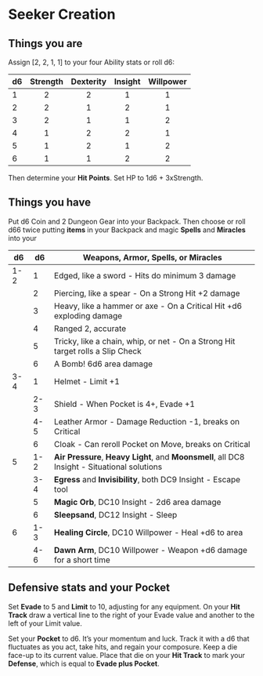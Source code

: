 # Seeker Creation

## Things you are

Assign [2, 2, 1, 1] to your four Ability stats or roll d6:

| d6  | Strength | Dexterity | Insight | Willpower |
| --- | :------: | :-------: | :-----: | :-------: |
| 1   |    2     |     2     |    1    |     1     |
| 2   |    2     |     1     |    2    |     1     |
| 3   |    2     |     1     |    1    |     2     |
| 4   |    1     |     2     |    2    |     1     |
| 5   |    1     |     2     |    1    |     2     |
| 6   |    1     |     1     |    2    |     2     |

Then determine your **Hit Points**. Set HP to 1d6 + 3xStrength.

## Things you have

Put d6 Coin and 2 Dungeon Gear into your Backpack. Then choose or roll d66 twice putting **items** in your Backpack and magic **Spells** and **Miracles** into your

| d6  | d6  | Weapons, Armor, Spells, or Miracles                                                           |
| --- | --- | --------------------------------------------------------------------------------------------- |
| 1-2 | 1   | Edged, like a sword - Hits do minimum 3 damage                                                |
|     | 2   | Piercing, like a spear - On a Strong Hit +2 damage                                            |
|     | 3   | Heavy, like a hammer or axe - On a Critical Hit +d6 exploding damage                          |
|     | 4   | Ranged 2, accurate                                                                            |
|     | 5   | Tricky, like a chain, whip, or net - On a Strong Hit target rolls a Slip Check                |
|     | 6   | A Bomb! 6d6 area damage                                                                       |
| 3-4 | 1   | Helmet - Limit +1                                                                             |
|     | 2-3 | Shield - When Pocket is 4+, Evade +1                                                          |
|     | 4-5 | Leather Armor - Damage Reduction -1, breaks on Critical                                       |
|     | 6   | Cloak - Can reroll Pocket on Move, breaks on Critical                                         |
| 5   | 1-2 | **Air Pressure**, **Heavy Light**, and **Moonsmell**, all DC8 Insight - Situational solutions |
|     | 3-4 | **Egress** and **Invisibility**, both DC9 Insight - Escape tool                               |
|     | 5   | **Magic Orb**, DC10 Insight - 2d6 area damage                                                 |
|     | 6   | **Sleepsand**, DC12 Insight - Sleep                                                           |
| 6   | 1-3 | **Healing Circle**, DC10 Willpower - Heal +d6 to area                                         |
|     | 4-6 | **Dawn Arm**, DC10 Willpower - Weapon +d6 damage for a short time                             |

## Defensive stats and your Pocket

Set **Evade** to 5 and **Limit** to 10, adjusting for any equipment. On your **Hit Track** draw a vertical line to the right of your Evade value and another to the left of your Limit value.

Set your **Pocket** to d6. It’s your momentum and luck. Track it with a d6 that fluctuates as you act, take hits, and regain your composure. Keep a die face-up to its current value. Place that die on your **Hit Track** to mark your **Defense**, which is equal to **Evade plus Pocket**.
